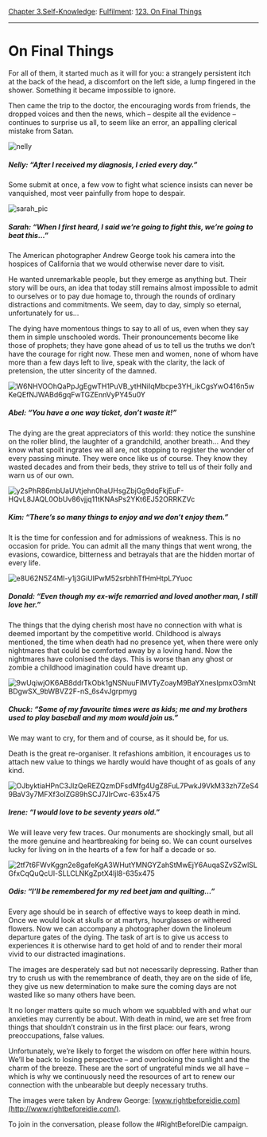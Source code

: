 [Chapter 3.Self-Knowledge](https://www.theschooloflife.com/thebookoflife/category/self-knowledge/): [Fulfilment](https://www.theschooloflife.com/thebookoflife/category/self-knowledge/fulfilment/): [123. On Final Things](https://www.theschooloflife.com/thebookoflife/on-final-things/)

* * *

# On Final Things

For all of them, it started much as it will for you: a strangely persistent itch at the back of the head, a discomfort on the left side, a lump fingered in the shower. Something it became impossible to ignore.

Then came the trip to the doctor, the encouraging words from friends, the dropped voices and then the news, which – despite all the evidence – continues to surprise us all, to seem like an error, an appalling clerical mistake from Satan.

![nelly](https://www.theschooloflife.com/thebookoflife/wp-content/uploads/2014/09/nelly.jpg)

##### Nelly: “After I received my diagnosis, I cried every day.”

Some submit at once, a few vow to fight what science insists can never be vanquished, most veer painfully from hope to despair.

![sarah_pic](https://www.theschooloflife.com/thebookoflife/wp-content/uploads/2014/09/sarah_pic.jpg)

##### Sarah: “When I first heard, I said we’re going to fight this, we’re going to beat this…”

The American photographer Andrew George took his camera into the hospices of California that we would otherwise never dare to visit.

He wanted unremarkable people, but they emerge as anything but. Their story will be ours, an idea that today still remains almost impossible to admit to ourselves or to pay due homage to, through the rounds of ordinary distractions and commitments. We seem, day to day, simply so eternal, unfortunately for us…

The dying have momentous things to say to all of us, even when they say them in simple unschooled words. Their pronouncements become like those of prophets; they have gone ahead of us to tell us the truths we don’t have the courage for right now. These men and women, none of whom have more than a few days left to live, speak with the clarity, the lack of pretension, the utter sincerity of the damned.

![W6NHVOOhQaPpJgEgwTH1PuVB_ytHNiIqMbcpe3YH_ikCgsYwO416n5wKeQEfNJWABd6gqFwTGZEnnVyPY45u0Y](https://www.theschooloflife.com/thebookoflife/wp-content/uploads/2014/09/W6NHVOOhQaPpJgEgwTH1PuVB_ytHNiIqMbcpe3YH_ikCgsYwO416n5wKeQEfNJWABd6gqFwTGZEnnVyPY45u0Y.jpg)

##### Abel: “You have a one way ticket, don’t waste it!”

The dying are the great appreciators of this world: they notice the sunshine on the roller blind, the laughter of a grandchild, another breath… And they know what spoilt ingrates we all are, not stopping to register the wonder of every passing minute. They were once like us of course. They know they wasted decades and from their beds, they strive to tell us of their folly and warn us of our own.

![y2sPhR86mbUaUVtjehn0haUHsgZbjGg9dqFkjEuF-HQvL8JAQL0ObUv86vjjq11tKNAsPs2YKt6EJ52ORRKZVc](https://www.theschooloflife.com/thebookoflife/wp-content/uploads/2014/09/y2sPhR86mbUaUVtjehn0haUHsgZbjGg9dqFkjEuF-HQvL8JAQL0ObUv86vjjq11tKNAsPs2YKt6EJ52ORRKZVc.jpg)

##### Kim: “There’s so many things to enjoy and we don’t enjoy them.”

It is the time for confession and for admissions of weakness. This is no occasion for pride. You can admit all the many things that went wrong, the evasions, cowardice, bitterness and betrayals that are the hidden mortar of every life.

![e8U62N5Z4MI-y1j3GiUIPwM52srbhhTfHmHtpL7Yuoc](https://www.theschooloflife.com/thebookoflife/wp-content/uploads/2014/09/e8U62N5Z4MI-y1j3GiUIPwM52srbhhTfHmHtpL7Yuoc.jpg)

##### Donald: “Even though my ex-wife remarried and loved another man, I still love her.”

The things that the dying cherish most have no connection with what is deemed important by the competitive world. Childhood is always mentioned, the time when death had no presence yet, when there were only nightmares that could be comforted away by a loving hand. Now the nightmares have colonised the days. This is worse than any ghost or zombie a childhood imagination could have dreamt up.

![9wUqiwjOK6AB8ddrTkObk1gNSNuuFlMVTyZoayM9BaYXnesIpmxO3mNtBDgwSX_9bWBVZ2F-nS_6s4vJgrpmyg](https://www.theschooloflife.com/thebookoflife/wp-content/uploads/2014/09/9wUqiwjOK6AB8ddrTkObk1gNSNuuFlMVTyZoayM9BaYXnesIpmxO3mNtBDgwSX_9bWBVZ2F-nS_6s4vJgrpmyg.jpg)

##### Chuck: “Some of my favourite times were as kids; me and my brothers used to play baseball and my mom would join us.”

We may want to cry, for them and of course, as it should be, for us.

Death is the great re-organiser. It refashions ambition, it encourages us to attach new value to things we hardly would have thought of as goals of any kind.

![OJbyktiaHPnC3JlzQeREZQzmDFsdMfg4UgZ8FuL7PwkJ9VkM33zh7ZeS49BaV3y7MFXf3oIZG89hSCJ7JIrCwc-635x475](https://www.theschooloflife.com/thebookoflife/wp-content/uploads/2014/09/OJbyktiaHPnC3JlzQeREZQzmDFsdMfg4UgZ8FuL7PwkJ9VkM33zh7ZeS49BaV3y7MFXf3oIZG89hSCJ7JIrCwc-635x475.jpg)

##### Irene: “I would love to be seventy years old.”

We will leave very few traces. Our monuments are shockingly small, but all the more genuine and heartbreaking for being so. We can count ourselves lucky for living on in the hearts of a few for half a decade or so.

![2tf7t6FWvKggn2e8gafeKgA3WHutYMNGYZahStMwEjY6AuqaSZvSZwlSLGfxCqQuQcUl-SLLCLNKgZptX4Ijl8-635x475](https://www.theschooloflife.com/thebookoflife/wp-content/uploads/2014/09/2tf7t6FWvKggn2e8gafeKgA3WHutYMNGYZahStMwEjY6AuqaSZvSZwlSLGfxCqQuQcUl-SLLCLNKgZptX4Ijl8-635x475.jpg)

##### Odis: “I’ll be remembered for my red beet jam and quilting…”

Every age should be in search of effective ways to keep death in mind. Once we would look at skulls or at martyrs, hourglasses or withered flowers. Now we can accompany a photographer down the linoleum departure gates of the dying. The task of art is to give us access to experiences it is otherwise hard to get hold of and to render their moral vivid to our distracted imaginations.

The images are desperately sad but not necessarily depressing. Rather than try to crush us with the remembrance of death, they are on the side of life, they give us new determination to make sure the coming days are not wasted like so many others have been.

It no longer matters quite so much whom we squabbled with and what our anxieties may currently be about. With death in mind, we are set free from things that shouldn’t constrain us in the first place: our fears, wrong preoccupations, false values.

Unfortunately, we’re likely to forget the wisdom on offer here within hours. We’ll be back to losing perspective – and overlooking the sunlight and the charm of the breeze. These are the sort of ungrateful minds we all have – which is why we continuously need the resources of art to renew our connection with the unbearable but deeply necessary truths.

The images were taken by Andrew George: [www.rightbeforeidie.com](http://www.rightbeforeidie.com/).

To join in the conversation, please follow the #RightBeforeIDie campaign.
